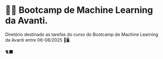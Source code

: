 # 🚀🚀 Bootcamp de Machine Learning da Avanti.
 Diretório destinado as tarefas do curso do Bootcamp de Machine Learning da Avanti entre 06-08/2025 💾🖥️.
 
🐈‍⬛
